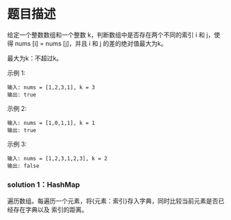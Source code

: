 # 题目描述
给定一个整数数组和一个整数 k，判断数组中是否存在两个不同的索引 i 和 j，使得 nums [i] = nums [j]，并且 i 和 j 的差的绝对值最大为k。

最大为k：不超过k。

示例 1:
    
    输入: nums = [1,2,3,1], k = 3
    输出: true
示例 2:
    
    输入: nums = [1,0,1,1], k = 1
    输出: true
示例 3:

    输入: nums = [1,2,3,1,2,3], k = 2
    输出: false
    
### solution 1：HashMap
遍历数组。每遍历一个元素，将{元素：索引}存入字典，同时比较当前元素是否已经存在字典以及
索引的距离。
